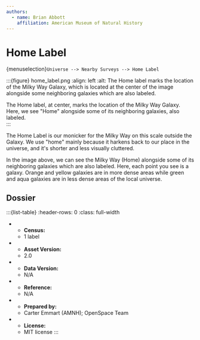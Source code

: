 ```yaml
---
authors:
  - name: Brian Abbott
    affiliation: American Museum of Natural History
---
```



# Home Label

{menuselection}`Universe --> Nearby Surveys --> Home Label`


:::{figure} home_label.png
:align: left
:alt: The Home label marks the location of the Milky Way Galaxy, which is located at the center of the image alongside some neighboring galaxies which are also labeled. 

The Home label, at center, marks the location of the Milky Way Galaxy. Here, we see "Home" alongside some of its neighboring galaxies, also labeled.  
:::


The Home Label is our monicker for the Milky Way on this scale outside the Galaxy. We use "home" mainly because it harkens back to our place in the universe, and it's shorter and less visually cluttered.

In the image above, we can see the Milky Way (Home) alongside some of its neighboring galaxies which are also labeled. Here, each point you see is a galaxy. Orange and yellow galaxies are in more dense areas while green and aqua galaxies are in less dense areas of the local universe.



## Dossier
:::{list-table}
:header-rows: 0
:class: full-width

* - **Census:**
  - 1 label
* - **Asset Version:**
  - 2.0
* - **Data Version:**
  - N/A
* - **Reference:**
  - N/A
* - **Prepared by:**
  - Carter Emmart (AMNH); OpenSpace Team
* - **License:**
  - MIT license
:::